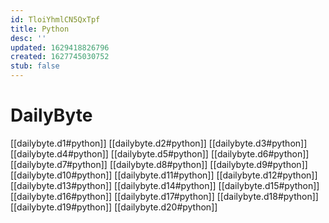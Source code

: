 ```yaml
---
id: TloiYhmlCN5QxTpf
title: Python
desc: ''
updated: 1629418826796
created: 1627745030752
stub: false
---
```


# DailyByte
[[dailybyte.d1#python]]
[[dailybyte.d2#python]]
[[dailybyte.d3#python]]
[[dailybyte.d4#python]]
[[dailybyte.d5#python]]
[[dailybyte.d6#python]]
[[dailybyte.d7#python]]
[[dailybyte.d8#python]]
[[dailybyte.d9#python]]
[[dailybyte.d10#python]]
[[dailybyte.d11#python]]
[[dailybyte.d12#python]]
[[dailybyte.d13#python]]
[[dailybyte.d14#python]]
[[dailybyte.d15#python]]
[[dailybyte.d16#python]]
[[dailybyte.d17#python]]
[[dailybyte.d18#python]]
[[dailybyte.d19#python]]
[[dailybyte.d20#python]]
